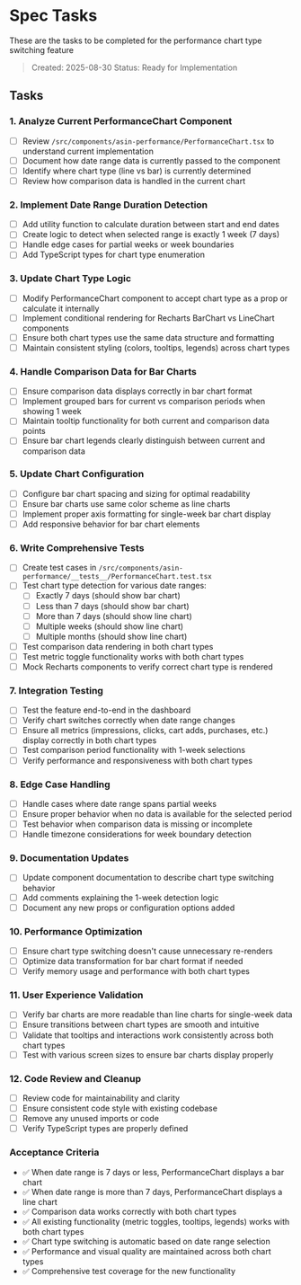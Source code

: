 # Spec Tasks

These are the tasks to be completed for the performance chart type switching feature

> Created: 2025-08-30
> Status: Ready for Implementation

## Tasks

### 1. Analyze Current PerformanceChart Component
- [ ] Review `/src/components/asin-performance/PerformanceChart.tsx` to understand current implementation
- [ ] Document how date range data is currently passed to the component
- [ ] Identify where chart type (line vs bar) is currently determined
- [ ] Review how comparison data is handled in the current chart

### 2. Implement Date Range Duration Detection
- [ ] Add utility function to calculate duration between start and end dates
- [ ] Create logic to detect when selected range is exactly 1 week (7 days)
- [ ] Handle edge cases for partial weeks or week boundaries
- [ ] Add TypeScript types for chart type enumeration

### 3. Update Chart Type Logic
- [ ] Modify PerformanceChart component to accept chart type as a prop or calculate it internally
- [ ] Implement conditional rendering for Recharts BarChart vs LineChart components
- [ ] Ensure both chart types use the same data structure and formatting
- [ ] Maintain consistent styling (colors, tooltips, legends) across chart types

### 4. Handle Comparison Data for Bar Charts
- [ ] Ensure comparison data displays correctly in bar chart format
- [ ] Implement grouped bars for current vs comparison periods when showing 1 week
- [ ] Maintain tooltip functionality for both current and comparison data points
- [ ] Ensure bar chart legends clearly distinguish between current and comparison data

### 5. Update Chart Configuration
- [ ] Configure bar chart spacing and sizing for optimal readability
- [ ] Ensure bar charts use same color scheme as line charts
- [ ] Implement proper axis formatting for single-week bar chart display
- [ ] Add responsive behavior for bar chart elements

### 6. Write Comprehensive Tests
- [ ] Create test cases in `/src/components/asin-performance/__tests__/PerformanceChart.test.tsx`
- [ ] Test chart type detection for various date ranges:
  - [ ] Exactly 7 days (should show bar chart)
  - [ ] Less than 7 days (should show bar chart)
  - [ ] More than 7 days (should show line chart)
  - [ ] Multiple weeks (should show line chart)
  - [ ] Multiple months (should show line chart)
- [ ] Test comparison data rendering in both chart types
- [ ] Test metric toggle functionality works with both chart types
- [ ] Mock Recharts components to verify correct chart type is rendered

### 7. Integration Testing
- [ ] Test the feature end-to-end in the dashboard
- [ ] Verify chart switches correctly when date range changes
- [ ] Ensure all metrics (impressions, clicks, cart adds, purchases, etc.) display correctly in both chart types
- [ ] Test comparison period functionality with 1-week selections
- [ ] Verify performance and responsiveness with both chart types

### 8. Edge Case Handling
- [ ] Handle cases where date range spans partial weeks
- [ ] Ensure proper behavior when no data is available for the selected period
- [ ] Test behavior when comparison data is missing or incomplete
- [ ] Handle timezone considerations for week boundary detection

### 9. Documentation Updates
- [ ] Update component documentation to describe chart type switching behavior
- [ ] Add comments explaining the 1-week detection logic
- [ ] Document any new props or configuration options added

### 10. Performance Optimization
- [ ] Ensure chart type switching doesn't cause unnecessary re-renders
- [ ] Optimize data transformation for bar chart format if needed
- [ ] Verify memory usage and performance with both chart types

### 11. User Experience Validation
- [ ] Verify bar charts are more readable than line charts for single-week data
- [ ] Ensure transitions between chart types are smooth and intuitive
- [ ] Validate that tooltips and interactions work consistently across both chart types
- [ ] Test with various screen sizes to ensure bar charts display properly

### 12. Code Review and Cleanup
- [ ] Review code for maintainability and clarity
- [ ] Ensure consistent code style with existing codebase
- [ ] Remove any unused imports or code
- [ ] Verify TypeScript types are properly defined

### Acceptance Criteria
- ✅ When date range is 7 days or less, PerformanceChart displays a bar chart
- ✅ When date range is more than 7 days, PerformanceChart displays a line chart
- ✅ Comparison data works correctly with both chart types
- ✅ All existing functionality (metric toggles, tooltips, legends) works with both chart types
- ✅ Chart type switching is automatic based on date range selection
- ✅ Performance and visual quality are maintained across both chart types
- ✅ Comprehensive test coverage for the new functionality